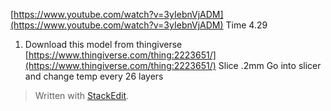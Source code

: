 
[https://www.youtube.com/watch?v=3yIebnVjADM](https://www.youtube.com/watch?v=3yIebnVjADM)
Time 4.29

1. Download this model from thingiverse
	[https://www.thingiverse.com/thing:2223651/](https://www.thingiverse.com/thing:2223651/)
Slice .2mm
Go into slicer and change temp every 26 layers

> Written with [StackEdit](https://stackedit.io/).
<!--stackedit_data:
eyJoaXN0b3J5IjpbLTg0NDQ5NjY5MCwtNDEwNzkxMDUwXX0=
-->